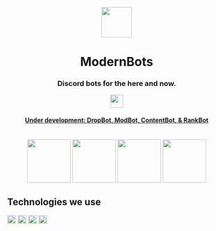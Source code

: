 <div align="center">
    <img src="https://user-images.githubusercontent.com/44733677/147395477-808568f5-b360-4005-af66-39d2fc6c5e9e.png" height="70"/>
    <h1>ModernBots</h1>
    <h3>Discord bots for the here and now.</h3>
     <a href="https://discord.gg/JRQ3HyD">
      <img src="https://img.shields.io/discord/634218052384456715?&style=flat-square&color=5865f2&logo=discord&logoColor=ffffff&label=Join%20%20the%20development%20server"/ height="30">
    <h4>Under development: DropBot, ModBot, ContentBot, & RankBot</h4>
   </a><br>
    <a href="https://github.com/modernbots/dropbot"><img src="https://user-images.githubusercontent.com/44733677/147394596-df96c2b2-daf2-4dec-b7cf-41550ec0e12a.png" height="100"></a> <a href="https://github.com/modernbots/modbot"><img src="https://user-images.githubusercontent.com/44733677/147394611-72a779e3-1450-49c8-8292-cc492242ee92.png" height="100"/></a> <a href="https://github.com/modernbots/contentbot"><img src="https://user-images.githubusercontent.com/44733677/147394595-f9c395fc-ad49-4444-8c05-9789649fa734.png" height="100"></a> <a href="https://github.com/modernbots/rankbot"><img src="https://user-images.githubusercontent.com/44733677/147402120-1b551ec7-5cb1-408b-aac7-3d1f5319bdcb.png" height="100" /></a>

</div>

## Technologies we use
<a href="https://python.org"><img src="https://upload.wikimedia.org/wikipedia/commons/thumb/c/c3/Python-logo-notext.svg/1200px-Python-logo-notext.svg.png" height=20/></a> <a href="https://disnake.dev"><img src="https://disnake.dev/assets/disnake-logo.png" height=20/></a> <a href="https://python-pillow.org/"> <a href="https://github.com/mongodb/mongo-python-driver"><img src="https://cdn.discordapp.com/attachments/810799100940255260/923740541181624360/mongodb_logo_icon_170943.svg" height=20/></a> <!--<a href="https://statcord.com"><img src="https://cdn.discordapp.com/attachments/810799100940255260/923742999542910976/ezgif-3-e69063bb05.png" height=20/></a> <a href="https://top.gg"><img src="https://blog.top.gg/favicon.png" height=20/></a> --><a href="https://shields.io/"><img src="https://avatars.githubusercontent.com/u/6254238?s=200&v=4" height=20 /></a>
